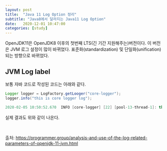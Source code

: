 ```yaml
---
layout: post
title:  "Java 11 Log Option 정리"
subtitle: "Java8에서 달라지는 Java11 Log Option"
date:   2020-12-01 10:47:00
categories: [study]
---
```


OpenJDK11은 OpenJDK8 이후의 첫번째 LTS(긴 기간 지원해주는)버전이다.
이 버전은 JVM 로그 설정이 많이 바뀌었다. 표준화(standardization) 및 단일화(unification)되는 방향으로 바뀌었다.

## JVM Log label

보통 자바 코드로 작성된 코드는 아래와 같다.

```java
Logger logger = LogFactory.getLooger("core-logger");
logger.info("this is core logger log");
```

```java
2020-02-05 10:50:52.670  INFO [core-logger] [22] [pool-13-thread-1]: this is core logger log
```

실제 결과도 위와 같이 나온다.

<br>




출처: https://programmer.group/analysis-and-use-of-the-log-related-parameters-of-openjdk-11-jvm.html